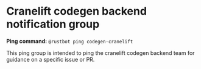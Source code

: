 # Cranelift codegen backend notification group

**Ping command:** `@rustbot ping codegen-cranelift`

This ping group is intended to ping the cranelift codegen backend team for guidance on a specific issue or PR.
